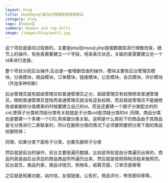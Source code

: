 ```yaml
---
layout: blog
title: php加mysql面向过程编程做商城网站
category: blog
tags: [human]  
summary: Humans and rag dolls.
image: /images/blog/post1.jpg
---
```


这个项目是面向过程做的，主要是php加mysql,php链接数据库进行增删改查，细节上的操作，有些表需要建立一个字段，用来表示状态，关联的表需要建立另一个id来进行连接。

整个项目分前后台操作,后台是一套增删改查的操作，模块主要有后台管理员模块，分类模块，商品模块，订单模块，链接模块，公告模块，会员模块，评价模块（外加多种判断）

后台管理员就有超级管理员和普通管理员之分，超级管理员有权限修改普通管理员，限制普通管理员登陆而普通管理员就没有这些权限，而且超级管理员不能被修改或者删除分类建表的时候要建立自己的id，而且还要建一个跟子分类配合的的cid,使得子分类和顶级分类有关联就是子分类cid是顶级分类的id ;同理，商品分类也是要建一个多建一个CID,用来跟分类关联。说明是什么类别下的商品由于其商品是与分类进行二表联查的，所以在删除分类的情况下必须要把要把分类下面的商品给删除掉；

同理，如果分类下面有子分类，也要先删除子分类

然后就是前台的操作，前台主要是遍历数据，比如说导航是由分类遍历出来的，商品列表是由后台添加的商品商品所所遍历出来，然后就是按照购物流程来做网页，前台首页，商品列表，商品详情页，购物车，结算页面，订单页面等等

之后就是拓展功能，站内信，友情链接，公告栏，商品评价，修改密码等等。
